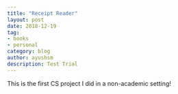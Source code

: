 ```yaml
---
title: "Receipt Reader"
layout: post
date: 2018-12-19
tag:
- books
- personal
category: blog
author: ayushsm
description: Test Trial
---
```


This is the first CS project I did in a non-academic setting!